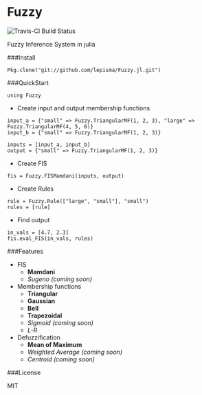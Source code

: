 # Fuzzy

![Travis-CI Build Status](https://travis-ci.org/lepisma/Fuzzy.jl.svg)

Fuzzy Inference System in julia

###Install

`Pkg.clone("git://github.com/lepisma/Fuzzy.jl.git")`

###QuickStart

`using Fuzzy`

-	Create input and output membership functions

```
input_a = {"small" => Fuzzy.TriangularMF(1, 2, 3), "large" => Fuzzy.TriangularMF(4, 5, 6)}
input_b = {"small" => Fuzzy.TriangularMF(1, 2, 3)}

inputs = [input_a, input_b]
output = {"small" => Fuzzy.TriangularMF(1, 2, 3)}
```
    
    
-	Create FIS

```
fis = Fuzzy.FISMamdani(inputs, output)
```

-	Create Rules

```
rule = Fuzzy.Rule(["large", "small"], "small")
rules = [rule]
```

-	Find output

```
in_vals = [4.7, 2.3]
fis.eval_FIS(in_vals, rules)
```

###Features

-	FIS
	-	**Mamdani**
    -	*Sugeno (coming soon)*
-	Membership functions
	-	**Triangular**
    -	**Gaussian**
    -	**Bell**
    -	**Trapezoidal**
    -	*Sigmoid (coming soon)*
    -	*L-R*
-	Defuzzification
	-	**Mean of Maximum**
    -	*Weighted Average (coming soon)*
    -	*Centroid (coming soon)*

###License

MIT